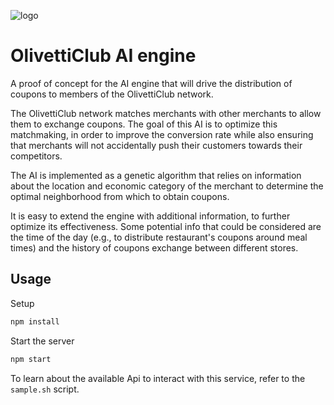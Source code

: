 ![logo](https://i.imgur.com/CNnILmD.png)

# OlivettiClub AI engine

A proof of concept for the AI engine that will drive the distribution of coupons
to members of the OlivettiClub network.

The OlivettiClub network matches merchants with other merchants to allow them to exchange coupons.
The goal of this AI is to optimize this matchmaking, in order to improve the conversion rate while
also ensuring that merchants will not accidentally push their customers towards their competitors.

The AI is implemented as a genetic algorithm that relies on information about the location and
economic category of the merchant to determine the optimal neighborhood from which to obtain coupons.

It is easy to extend the engine with additional information, to further optimize its effectiveness.
Some potential info that could be considered are the time of the day (e.g., to distribute 
restaurant's coupons around meal times) and the history of coupons exchange between different stores.

## Usage

Setup

```bash
npm install
```

Start the server

```bash
npm start
```

To learn about the available Api to interact with this service, refer to the `sample.sh` script.

